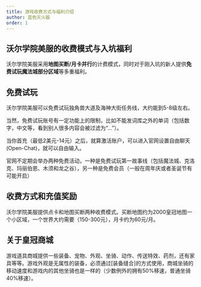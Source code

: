 ```yaml
---
title: 游戏收费方式与福利介绍
author: 蓝色灭火器
order: 1
---
```


## 沃尔学院美服的收费模式与入坑福利

沃尔学院美服采用**地图买断/月卡并行**的计费模式，同时对于刚入坑的新人提供**免费试玩魔法城部分区域**等多重福利。

## 免费试玩

沃尔学院美服可以免费试玩独角兽大道及海神大街任务线，大约能到5-8级左右。

当然，免费试玩账号有一定功能上的限制，比如不能发词库之外的单词（包括数字，中文等，看到别人很多内容会被过滤为“...”）。

当你首充（最低2美元-14元）之后，就算激活账户，可以进入官网设置自由聊天(Open-Chat)，就可以自由输入。

官网不定期会举办两种免费活动，一种是免费试玩第一故事线（包括魔法城、克洛克、玛丽伯恩、木须和龙之谷），另一种是免费会员（一般在周年庆或者圣诞节有可能开启）

## 收费方式和充值奖励

沃尔学院美服提供点卡和地图买断两种收费模式。买断地图约为2000皇冠地图一个小区域，一个世界大约需要（150-300元），月卡约为60元/月。

## 关于皇冠商城

游戏道具商城提供一些装备、宠物、外观、坐骑、动作、传送特效、药剂，还有家具等等。游戏外观是无属性的装备，必须通过[装备缝合]的方式使用，商城坐骑的移动速度和游戏内的其他坐骑也是一样的（少数例外的拥有50%移速，普通坐骑40%移速）。
